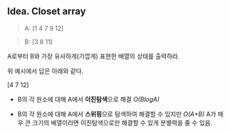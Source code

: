 ## Idea. Closet array

> A: [1 4 7 9 12]

> B: [3 8 11]

A로부터 B와 가장 유사하게(가깝게) 표현한 배열의 상태를 출력하라.

위 예시에서 답은 아래와 같다.

[4 7 12]

- B의 각 원소에 대해 A에서 **이진탐색**으로 해결 *O(BlogA)*

- B의 각 원소에 대해 A에서 **스위핑**으로 탐색하여 해결할 수 있지만 *O(A+B)* A가 매우 큰 크기의 배열이라면 이진탐색으로만 해결할 수 있게 분별력을 줄 수 있음.

